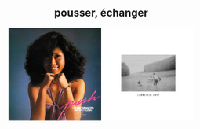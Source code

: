 <div align="center">
  <h2>pousser, échanger</h2>
  <img src=https://github.com/barondugroove/push_swap/blob/main/srcs/pushswap.png width="75%">
</div>
